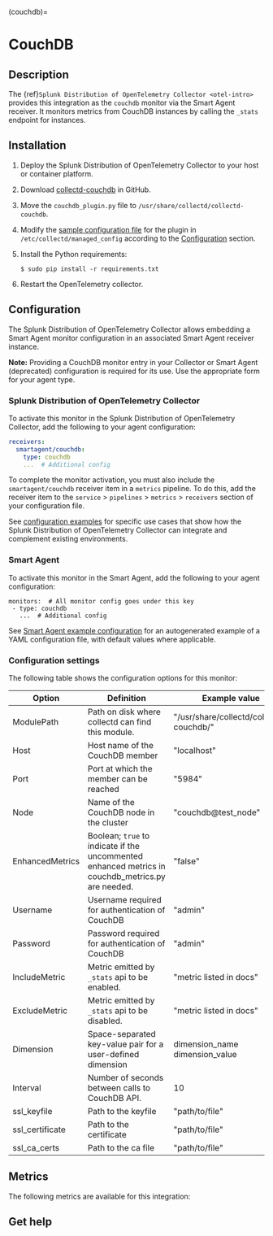 (couchdb)=

# CouchDB

<meta name="description" content="Documentation for the couchdb monitor">

## Description

The {ref}`Splunk Distribution of OpenTelemetry Collector <otel-intro>` provides this integration as the `couchdb` monitor via the Smart Agent receiver. It monitors metrics from CouchDB instances by calling the `_stats` endpoint for instances.

## Installation

1. Deploy the Splunk Distribution of OpenTelemetry Collector to your host or container platform.
2. Download [collectd-couchdb](https://github.com/signalfx/collectd-couchdb) in GitHub.
3. Move the `couchdb_plugin.py` file to `/usr/share/collectd/collectd-couchdb`.
4. Modify the [sample configuration file](https://github.com/signalfx/integrations/blob/master/collectd-couchdb/10-couchdb.conf) for the plugin in `/etc/collectd/managed_config` according to the [Configuration](#configuration) section.
5. Install the Python requirements:

   ```
   $ sudo pip install -r requirements.txt
   ```
6. Restart the OpenTelemetry collector.

## Configuration

The Splunk Distribution of OpenTelemetry Collector allows embedding a Smart Agent monitor configuration in an associated Smart Agent receiver instance.

**Note:** Providing a CouchDB monitor entry in your Collector or Smart Agent (deprecated) configuration is required for its use. Use the appropriate form for your agent type.

### Splunk Distribution of OpenTelemetry Collector

To activate this monitor in the Splunk Distribution of OpenTelemetry Collector, add the following to your agent configuration:

```yaml
receivers:
  smartagent/couchdb:
    type: couchdb
    ...  # Additional config
```

To complete the monitor activation, you must also include the `smartagent/couchdb` receiver item in a `metrics` pipeline. To do this, add the receiver item to the `service` > `pipelines` > `metrics` > `receivers` section of your configuration file.

See <a href="https://github.com/signalfx/splunk-otel-collector/tree/main/examples" target="_blank">configuration examples</a> for specific use cases that show how the Splunk Distribution of OpenTelemetry Collector can integrate and complement existing environments.

### Smart Agent

To activate this monitor in the Smart Agent, add the following to your agent configuration:
```
monitors:  # All monitor config goes under this key
 - type: couchdb
   ...  # Additional config
```

See <a href="https://docs.splunk.com/Observability/gdi/smart-agent/smart-agent-resources.html#configure-the-smart-agent" target="_blank">Smart Agent example configuration</a> for an autogenerated example of a YAML configuration file, with default values where applicable.

### Configuration settings

The following table shows the configuration options for this monitor:

| Option | Definition | Example value |
| ---------------------|------------|---------------|
| ModulePath | Path on disk where collectd can find this module. | "/usr/share/collectd/collectd-couchdb/" |
| Host | Host name of the CouchDB member | "localhost" |
| Port | Port at which the member can be reached | "5984" |
| Node | Name of the CouchDB node in the cluster | "couchdb@test\_node" |
| EnhancedMetrics | Boolean; `true` to indicate if the uncommented enhanced metrics in couchdb_metrics.py are needed. | "false" |
| Username | Username required for authentication of CouchDB | "admin" |
| Password | Password required for authentication of CouchDB | "admin" |
| IncludeMetric | Metric emitted by `_stats` api to be enabled. | "metric listed in docs" |
| ExcludeMetric | Metric emitted by `_stats` api to be disabled. | "metric listed in docs" |
| Dimension | Space-separated key-value pair for a user-defined dimension | dimension\_name dimension\_value |
| Interval | Number of seconds between calls to CouchDB API. | 10 |
| ssl\_keyfile | Path to the keyfile | "path/to/file" |
| ssl\_certificate | Path to the certificate | "path/to/file" |
| ssl\_ca\_certs | Path to the ca file | "path/to/file" |

## Metrics


The following metrics are available for this integration:

<div class="metrics-yaml" url="https://raw.githubusercontent.com/signalfx/integrations/main/collectd-couchdb/metrics.yaml"></div>

## Get help

```{include} /_includes/troubleshooting.md
```
